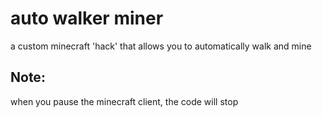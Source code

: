 # auto walker miner
a custom minecraft 'hack' that allows you to automatically walk and mine
## Note:
when you pause the minecraft client, the code will stop
